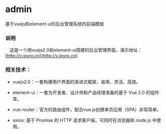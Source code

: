 # admin
基于vuejs和element ui的后台管理系统的前端模板

### 说明
　这是一个用vuejs2.0和element-ui搭建的后台管理界面。演示地址：[http://v.ipyro.cn](http://v.ipyro.cn)

### 相关技术：

* vuejs2.0：一套构建用户界面的渐进式框架，易用、灵活、高效。

* element-ui：一套为开发者、设计师和产品经理准备的基于 Vue 2.0 的组件库。

* vue-router：官方的路由组件，配合vue.js创建单页应用（SPA）非常简单。

* axios: 基于 Promise 的 HTTP 请求客户端，可同时在浏览器和 node.js 中使用。

      

